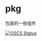 # pkg
包装的一些组件

[![OSCS Status](https://www.oscs1024.com/platform/badge/nilorg/pkg.svg?size=small)](https://www.oscs1024.com/project/nilorg/pkg?ref=badge_small)